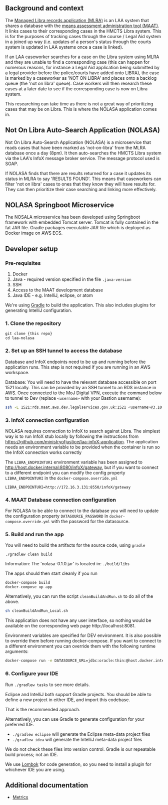 ## Background and context
The [Managed Libra records application (MLRA)](https://github.com/ministryofjustice/laa-mlra-application) is an LAA system that shares a database with the [means assessment administration tool (MAAT)](https://github.com/ministryofjustice/laa-maat-application). It links cases to their corresponding cases in the HMCTS Libra system. This is for the purposes of tracking cases through the course / Legal Aid system in a joined up way (i.e. updates of a person's status through the courts system is updated in LAA systems once a case is linked).

If an LAA caseworker searches for a case on the Libra system using MLRA and they are unable to find a corresponding case (this can happen for numerous reasons, for instance a Legal Aid application being submitted by a legal provider before the police/courts have added onto LIBRA), the case is marked by a caseworker as 'NOT ON LIBRA' and places onto a backlog queue (the 'not on libra' queue). Case workers will then research these cases at a later date to see if the corresponding case is now on Libra system.

This researching can take time as there is not a great way of prioritizing cases that may be on Libra. This is where the NOLASA application comes in.

## Not On Libra Auto-Search Application (NOLASA)
Not On Libra Auto-Search Application (NOLASA) is a microservice that reads cases that have been marked as 'not-on-libra' from the MLRA database once a day (8pm). It then auto-searches the HMCTS Libra system via the LAA's InfoX message broker service. The message protocol used is SOAP.

If NOLASA finds that there are results returned for a case it updates its status in MLRA to say 'RESULTS FOUND'. This means that caseworkers can filter 'not on libra' cases to ones that they know they will have results for. They can then prioritize their case searching and linking more effectively.

## NOLASA Springboot Microservice
The NOSALA microservice has been developed using Springboot framework with embedded Tomcat server. Tomcat is fully contained in the fat JAR file. Gradle packages executable JAR file which is deployed as Docker image on AWS ECS.

## Developer setup
### Pre-requisites
1. Docker
2. Java - required version specified in the file `.java-version`
3. SSH
4. Access to the MAAT development database
5. Java IDE - e.g. IntelliJ, eclipse, or atom

We're using [Gradle](https://gradle.org/) to build the application. This also includes plugins for generating IntelliJ configuration.


### 1. Clone the repository

```
git clone {this repo}
cd laa-nolasa
```

### 2. Set up an SSH tunnel to access the database

Database and InfoX endpoints need to be up and running before the application runs. This step is not required if you are running in an AWS workspace.

Database:
You will need to have the relevant database accessible on port 1521 locally. This can be provided by an SSH tunnel to an RDS instance in AWS. Once connected to the MoJ Digital VPN, execute the command below to tunnel to Dev (replace `<username>` with your Bastion username):

```sh
ssh -L 1521:rds.maat.aws.dev.legalservices.gov.uk:1521 <username>@3.10.83.171 -i ~/.ssh/id_rsa
```

### 3. InfoX connection configuration

NOLASA requires connection to InfoX to search against Libra. The simplest way is to run InfoX stub locally by following the instructions from https://github.com/ministryofjustice/laa-infoX-application.
The application needs an environment variable to be provided when the container is run so the InfoX connection works correctly

The `LIBRA_ENDPOINTURI` environment variable has been assigned to http://host.docker.internal:8080/infoX/gateway, but if you want to connect to a different endpoint you can modify the config property `LIBRA_ENDPOINTURI` in the `docker-compose.override.yml`

```
LIBRA_ENDPOINTURI=http://172.16.3.131:8550/infoX/gateway
```

### 4. MAAT Database connection configuration

For NOLASA to be able to connect to the database you will need to update the configuration property `DATASOURCE_PASSWORD` in `docker-compose.override.yml` with the password for the datasource.

### 5. Build and run the app

You will need to build the artifacts for the source code, using `gradle`

```shell
./gradlew clean build
```

Information: The 'nolasa-0.1.0.jar' is located in:
```./build/libs```

The apps should then start cleanly if you run

```shell
docker-compose build
docker-compose up app
```

Alternatively, you can run the script `cleanBuildAndRun.sh` to do all of the above.
```sh
sh cleanBuildAndRun_Local.sh
```

This application does not have any user interface, so nothing would be available on the corresponding web page http://localhost:8081.

Environment variables are specified for DEV environment. It is also possible to override them before running docker-compose. If you want to connect to a different environment you can override them with the following runtime arguments:

```sh
docker-compose run -e DATASOURCE_URL=jdbc:oracle:thin:@host.docker.internal:1521:maatdb -e DATASOURCE_USERNAME=mla -e DATASOURCE_PASSWORD=****** -e LIBRA_ENDPOINTURI=http://host.docker.internal:8080/infoX/gateway app
```

### 6. Configure your IDE

Run `./gradlew tasks` to see more details.

Eclipse and IntelliJ both support Gradle projects. You should be able to define a new project in either IDE, and import this codebase.

That is the recommended approach.

Alternatively, you can use Gradle to generate configuration for your preferred IDE.

* `./gradlew eclipse` will generate the Eclipse meta-data project files
* `./gradlew idea` will generate the IntelliJ meta-data project files

We do not check these files into version control. Gradle is our repeatable build process; not an IDE.

We use [Lombok](https://projectlombok.org/) for code generation, so you need to install a plugin for whichever IDE
you are using.

## Additional documentation
- [Metrics](./doc/metrics.md)